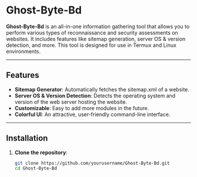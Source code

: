# Ghost-Byte-Bd

**Ghost-Byte-Bd** is an all-in-one information gathering tool that allows you to perform various types of reconnaissance and security assessments on websites. It includes features like sitemap generation, server OS & version detection, and more. This tool is designed for use in Termux and Linux environments.

---

## Features

- **Sitemap Generator**: Automatically fetches the sitemap.xml of a website.
- **Server OS & Version Detection**: Detects the operating system and version of the web server hosting the website.
- **Customizable**: Easy to add more modules in the future.
- **Colorful UI**: An attractive, user-friendly command-line interface.

---

## Installation

1. **Clone the repository**:
   ```bash
   git clone https://github.com/yourusername/Ghost-Byte-Bd.git
   cd Ghost-Byte-Bd